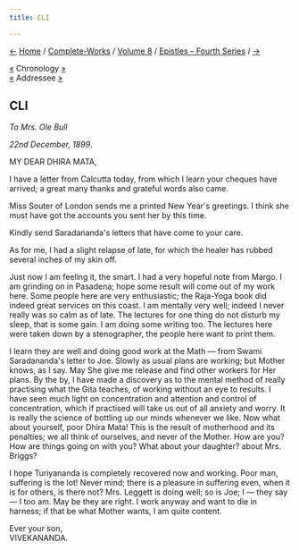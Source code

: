 ```yaml
---
title: CLI

---
```

<div>

[←](150_brahmananda.htm) [Home](../../../index.htm) /
[Complete-Works](../../complete_works.htm) / [Volume
8](../volume_8_contents.htm) / [Epistles – Fourth
Series](epistles_fourth_series_contents.htm) / [→](152_dhira_mata.htm)

  

[«](../../volume_9/letters_fifth_series/160_brahmananda.htm) Chronology
[»](../../volume_6/epistles_second_series/151_margot.htm)  
[«](../../volume_6/epistles_second_series/150_mrs_bull.htm) Addressee
[»](152_dhira_mata.htm)

## CLI

*To Mrs. Ole Bull*

*22nd December, 1899*.

MY DEAR DHIRA MATA,

I have a letter from Calcutta today, from which I learn your cheques
have arrived; a great many thanks and grateful words also came.

Miss Souter of London sends me a printed New Year's greetings. I think
she must have got the accounts you sent her by this time.

Kindly send Saradananda's letters that have come to your care.

As for me, I had a slight relapse of late, for which the healer has
rubbed several inches of my skin off.

Just now I am feeling it, the smart. I had a very hopeful note from
Margo. I am grinding on in Pasadena; hope some result will come out of
my work here. Some people here are very enthusiastic; the Raja-Yoga book
did indeed great services on this coast. I am mentally very well; indeed
I never really was so calm as of late. The lectures for one thing do not
disturb my sleep, that is some gain. I am doing some writing too. The
lectures here were taken down by a stenographer, the people here want to
print them.

I learn they are well and doing good work at the Math — from Swami
Saradananda's letter to Joe. Slowly as usual plans are working; but
Mother knows, as I say. May She give me release and find other workers
for Her plans. By the by, I have made a discovery as to the mental
method of really practising what the Gita teaches, of working without an
eye to results. I have seen much light on concentration and attention
and control of concentration, which if practised will take us out of all
anxiety and worry. It is really the science of bottling up our minds
whenever we like. Now what about yourself, poor Dhira Mata! This is the
result of motherhood and its penalties; we all think of ourselves, and
never of the Mother. How are you? How are things going on with you? What
about your daughter? about Mrs. Briggs?

I hope Turiyananda is completely recovered now and working. Poor man,
suffering is the lot! Never mind; there is a pleasure in suffering even,
when it is for others, is there not? Mrs. Leggett is doing well; so is
Joe; I — they say — I too am. May be they are right. I work anyway and
want to die in harness; if that be what Mother wants, I am quite
content.

Ever your son,  
VIVEKANANDA.

</div>
